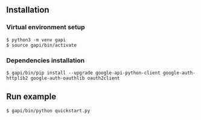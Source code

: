 
## Installation

### Virtual environment setup
```
$ python3 -m venv gapi
$ source gapi/bin/activate
```

### Dependencies installation

```
$ gapi/bin/pip install --upgrade google-api-python-client google-auth-httplib2 google-auth-oauthlib oauth2client
```

## Run example

```
$ gapi/bin/python quickstart.py
```
